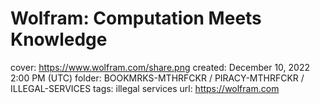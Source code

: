 # Wolfram: Computation Meets Knowledge

cover: https://www.wolfram.com/share.png
created: December 10, 2022 2:00 PM (UTC)
folder: BOOKMRKS-MTHRFCKR / PIRACY-MTHRFCKR / ILLEGAL-SERVICES
tags: illegal services
url: https://wolfram.com